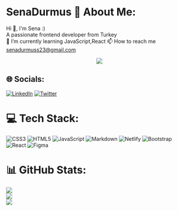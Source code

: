 # SenaDurmus 💫 About Me:
Hi 👋, I'm Sena :)<br>A passionate frontend developer from Turkey<br>🌱 I’m currently learning JavaScript,React 
📫 How to reach me senadurmuss23@gmail.com

<div align="center"><img src="https://i.pinimg.com/originals/8b/35/fe/8b35fef55fba1a201c9c7a11d3ec3d64.gif"></div>

## 🌐 Socials:
[![LinkedIn](https://img.shields.io/badge/LinkedIn-%230077B5.svg?logo=linkedin&logoColor=white)](https://linkedin.com/in/https://www.linkedin.com/in/sena-durmus/) [![Twitter](https://img.shields.io/badge/Twitter-%231DA1F2.svg?logo=Twitter&logoColor=white)](https://twitter.com/https://twitter.com/cesedu02?t=nnmbpo6ld8e8ivz4ccxy0w&s=33) 

# 💻 Tech Stack:
![CSS3](https://img.shields.io/badge/css3-%231572B6.svg?style=for-the-badge&logo=css3&logoColor=white) ![HTML5](https://img.shields.io/badge/html5-%23E34F26.svg?style=for-the-badge&logo=html5&logoColor=white) ![JavaScript](https://img.shields.io/badge/javascript-%23323330.svg?style=for-the-badge&logo=javascript&logoColor=%23F7DF1E) ![Markdown](https://img.shields.io/badge/markdown-%23000000.svg?style=for-the-badge&logo=markdown&logoColor=white) ![Netlify](https://img.shields.io/badge/netlify-%23000000.svg?style=for-the-badge&logo=netlify&logoColor=#00C7B7) ![Bootstrap](https://img.shields.io/badge/bootstrap-%23563D7C.svg?style=for-the-badge&logo=bootstrap&logoColor=white) ![React](https://img.shields.io/badge/react-%2320232a.svg?style=for-the-badge&logo=react&logoColor=%2361DAFB) 	![Figma](https://img.shields.io/badge/figma-%23F24E1E.svg?style=for-the-badge&logo=figma&logoColor=white)
# 📊 GitHub Stats:
![](https://github-readme-stats.vercel.app/api?username=cesedu&theme=midnight-purple&hide_border=false&include_all_commits=false&count_private=false)<br/>
![](https://github-readme-streak-stats.herokuapp.com/?user=cesedu&theme=midnight-purple&hide_border=false)<br/>
![](https://github-readme-stats.vercel.app/api/top-langs/?username=cesedu&theme=midnight-purple&hide_border=false&include_all_commits=false&count_private=false&layout=compact)



